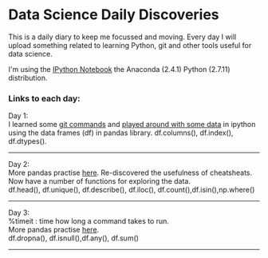 # Data Science Daily Discoveries

This is a daily diary to keep me focussed and moving. 
Every day I will upload something related to learning Python, git and other 
tools useful for data science. 

I'm using the [IPython Notebook](http://ipython.org) the Anaconda (2.4.1) 
Python (2.7.11) distribution.


### Links to each day:

Day 1:                                                                 
I learned some [git commands](001-git-basics.md) and [played around 
with some data](001-pandas-csv/LendingClub.ipynb) in ipython using the 
data frames (df) in pandas library. 
df.columns(), df.index(), df.dtypes().

-------------

Day 2:                                                                                                                          
More pandas practise [here](002-LendingClub.ipynb). Re-discovered the 
usefulness of cheatsheats. Now have a number of functions for exploring the 
data.    
df.head(), df.unique(), df.describe(), df.iloc(), 
df.count(),df.isin(),np.where()

---------------

Day 3:  
%timeit : time how long a command takes to run.  
More pandas practise [here](003-LendingClub.ipynb).   
df.dropna(), df.isnull(),df.any(), df.sum()

----------------
